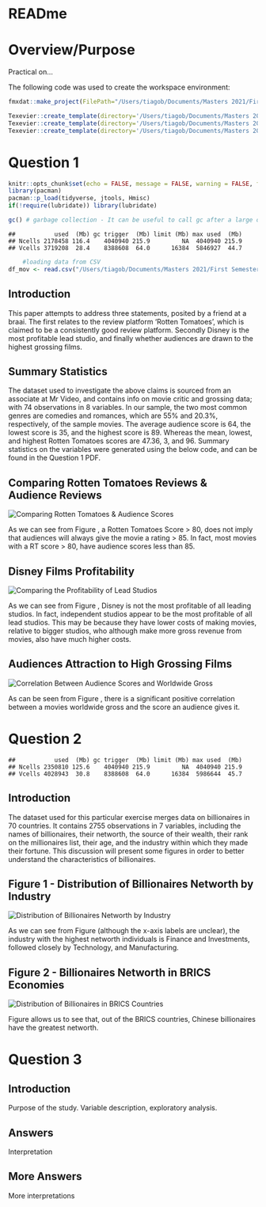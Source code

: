 READme
================

# Overview/Purpose

Practical on…

The following code was used to create the workspace environment:

``` r
fmxdat::make_project(FilePath="/Users/tiagob/Documents/Masters 2021/First Semester/Data Science/DS Assessment 1",ProjNam='19776209')

Texevier::create_template(directory='/Users/tiagob/Documents/Masters 2021/First Semester/Data Science/DS Assessment 1/19776209/', template_name= 'Question 1')
Texevier::create_template(directory='/Users/tiagob/Documents/Masters 2021/First Semester/Data Science/DS Assessment 1/19776209/', template_name= 'Question 2')
Texevier::create_template(directory='/Users/tiagob/Documents/Masters 2021/First Semester/Data Science/DS Assessment 1/19776209/', template_name= 'Question 3')
```

# Question 1

``` r
knitr::opts_chunk$set(echo = FALSE, message = FALSE, warning = FALSE, fig.width = 6, fig.height = 5, fig.pos="H", fig.pos = 'H')
library(pacman)
pacman::p_load(tidyverse, jtools, Hmisc)
if(!require(lubridate)) library(lubridate)

gc() # garbage collection - It can be useful to call gc after a large object has been removed, as this may prompt R to return memory to the operating system.
```

    ##           used  (Mb) gc trigger  (Mb) limit (Mb) max used  (Mb)
    ## Ncells 2178458 116.4    4040940 215.9         NA  4040940 215.9
    ## Vcells 3719208  28.4    8388608  64.0      16384  5846927  44.7

``` r
    #loading data from CSV
df_mov <- read.csv("/Users/tiagob/Documents/Masters 2021/First Semester/Data Science/DS Assessment 1/19776209/Question 1/data/Movies.csv")
```

## Introduction

This paper attempts to address three statements, posited by a friend at
a braai. The first relates to the review platform ‘Rotten Tomatoes’,
which is claimed to be a consistently good review platform. Secondly
Disney is the most profitable lead studio, and finally whether audiences
are drawn to the highest grossing films.

## Summary Statistics

The dataset used to investigate the above claims is sourced from an
associate at Mr Video, and contains info on movie critic and grossing
data; with 74 observations in 8 variables. In our sample, the two most
common genres are comedies and romances, which are 55% and 20.3%,
respectively, of the sample movies. The average audience score is 64,
the lowest score is 35, and the highest score is 89. Whereas the mean,
lowest, and highest Rotten Tomatoes scores are 47.36, 3, and 96. Summary
statistics on the variables were generated using the below code, and can
be found in the Question 1 PDF.

## Comparing Rotten Tomatoes Reviews & Audience Reviews

![Comparing Rotten Tomatoes & Audience
Scores](README_files/figure-gfm/unnamed-chunk-3-1.png)

As we can see from Figure , a Rotten Tomatoes Score &gt; 80, does not
imply that audiences will always give the movie a rating &gt; 85. In
fact, most movies with a RT score &gt; 80, have audience scores less
than 85.

## Disney Films Profitability

![Comparing the Profitability of Lead
Studios](README_files/figure-gfm/unnamed-chunk-4-1.png)

As we can see from Figure , Disney is not the most profitable of all
leading studios. In fact, independent studios appear to be the most
profitable of all lead studios. This may be because they have lower
costs of making movies, relative to bigger studios, who although make
more gross revenue from movies, also have much higher costs.

## Audiences Attraction to High Grossing Films

![Correlation Between Audience Scores and Worldwide
Gross](README_files/figure-gfm/unnamed-chunk-5-1.png)

As can be seen from Figure , there is a significant positive correlation
between a movies worldwide gross and the score an audience gives it.

# Question 2

    ##           used  (Mb) gc trigger  (Mb) limit (Mb) max used  (Mb)
    ## Ncells 2350810 125.6    4040940 215.9         NA  4040940 215.9
    ## Vcells 4028943  30.8    8388608  64.0      16384  5986644  45.7

## Introduction

The dataset used for this particular exercise merges data on
billionaires in 70 countries. It contains 2755 observations in 7
variables, including the names of billionaires, their networth, the
source of their wealth, their rank on the millionaires list, their age,
and the industry within which they made their fortune. This discussion
will present some figures in order to better understand the
characteristics of billionaires.

## Figure 1 - Distribution of Billionaires Networth by Industry

![Distribution of Billionaires Networth by
Industry](README_files/figure-gfm/unnamed-chunk-7-1.png)

As we can see from Figure (although the x-axis labels are unclear), the
industry with the highest networth individuals is Finance and
Investments, followed closely by Technology, and Manufacturing.

## Figure 2 - Billionaires Networth in BRICS Economies

![Distribution of Billionaires in BRICS
Countries](README_files/figure-gfm/unnamed-chunk-8-1.png)

Figure allows us to see that, out of the BRICS countries, Chinese
billionaires have the greatest networth.

# Question 3

## Introduction

Purpose of the study. Variable description, exploratory analysis.

## Answers

Interpretation

## More Answers

More interpretations
